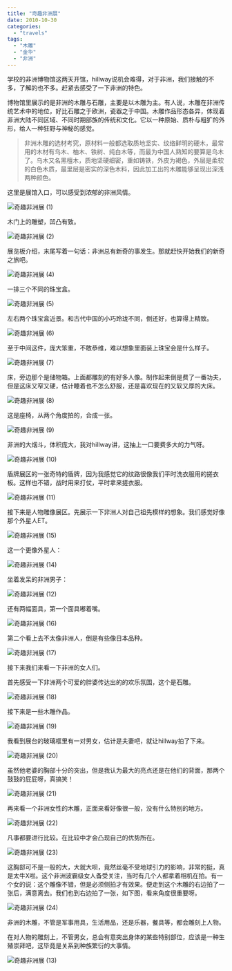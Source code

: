 ```yaml
---
title: "奇趣非洲展"
date: 2010-10-30
categories: 
  - "travels"
tags: 
  - "木雕"
  - "金华"
  - "非洲"
---
```


学校的非洲博物馆这两天开馆，hillway说机会难得，对于非洲，我们接触的不多，了解的也不多。赶紧去感受了一下非洲的特色。

博物馆里展示的是非洲的木雕与石雕，主要是以木雕为主。有人说，木雕在非洲传统艺术中的地位，好比石雕之于欧洲，瓷器之于中国。木雕作品形态各异，体现着非洲大陆不同区域、不同时期部族的传统和文化。它以一种原始、质朴与粗犷的外形，给人一种狂野与神秘的感觉。

> 非洲木雕的选材考究，原材料一般都选取质地坚实、纹络鲜明的硬木，最常用的木材有乌木、柚木、铁树、纯白木等，而最为中国人熟知的要算是乌木了。乌木又名黑檀木，质地坚硬细密，重如铸铁，外皮为褐色，外层是柔软的白色木质，最里层是密实的深色木料，因此加工出的木雕能够呈现出深浅两种颜色。

这里是展馆入口，可以感受到浓郁的非洲风情。

![奇趣非洲展 (1)](images/5128378802_9380e14e90_z.jpg)

木门上的雕塑，凹凸有致。

![奇趣非洲展 (2)](images/5128379064_6f648f9bf9_z.jpg)

展览板介绍，末尾写着一句话：非洲总有新奇的事发生。那就赶快开始我们的新奇之旅吧。

![奇趣非洲展 (4)](images/5128379586_b2a23742fe_z.jpg)

一排三个不同的珠宝盒。

![奇趣非洲展 (5)](images/5127775307_374669747f_z.jpg)

左右两个珠宝盒近景。和古代中国的小巧玲珑不同，倒还好，也算得上精致。

![奇趣非洲展 (6)](images/5128380104_894340a18e_z.jpg)

至于中间这件，庞大笨重，不敢恭维，难以想象里面装上珠宝会是什么样子。

![奇趣非洲展 (7)](images/5128379204_327c4529ab_z.jpg)

床，旁边那个是储物箱。上面都雕刻的有好多人像。制作起来倒是费了一番功夫，但是这床又窄又硬，估计睡着也不怎么舒服，还是喜欢现在的又软又厚的大床。

![奇趣非洲展 (8)](images/5127775505_f48499a94b_z.jpg)

这是座椅，从两个角度拍的，合成一张。

![奇趣非洲展 (9)](images/5128380024_a36f11a015_z.jpg)

非洲的大烟斗，体积庞大，我对hillway讲，这抽上一口要费多大的力气呀。

![奇趣非洲展 (10)](images/5127777447_4922024fbb_z.jpg)

盾牌展区的一张奇特的盾牌，因为我感觉它的纹路很像我们平时洗衣服用的搓衣板。这样也不错，战时用来打仗，平时拿来搓衣服。

![奇趣非洲展 (11)](images/5128382184_418389d036_z.jpg)

接下来是人物雕像展区。先展示一下非洲人对自己祖先模样的想象。我们感觉好像那个外星人ET。

![奇趣非洲展 (15)](images/5127778441_4e97f6d446_z.jpg)

这一个更像外星人：

![奇趣非洲展 (14)](images/5127777889_4e3cfd3280_z.jpg)

坐着发呆的非洲男子：

![奇趣非洲展 (12)](images/5128382052_5056770e88_z.jpg)

还有两幅面具，第一个面具嘟着嘴。

![奇趣非洲展 (16)](images/5127781927_147e4dc4e5_z.jpg)

第二个看上去不太像非洲人，倒是有些像日本品种。

![奇趣非洲展 (17)](images/5128386358_a60bfc6b21_z.jpg)

接下来我们来看一下非洲的女人们。

首先感受一下非洲两个可爱的胖婆传达出的的欢乐氛围，这个是石雕。

![奇趣非洲展 (18)](images/5127780811_896b5b2e93_z.jpg)

接下来是一些木雕作品。

![奇趣非洲展 (19)](images/5127781239_68b890d6d4_z.jpg)

我看到展台的玻璃框里有一对男女，估计是夫妻吧，就让hillway拍了下来。

![奇趣非洲展 (20)](images/5127781325_455c5d3871_z.jpg)

虽然他老婆的胸部十分的突出，但是我认为最大的亮点还是在他们的背面，那两个鼓鼓的屁屁呀，真搞笑！

![奇趣非洲展 (21)](images/5127781489_3f2ddfa5b0_z.jpg)

再来看一个非洲女性的木雕，正面来看好像很一般，没有什么特别的地方。

![奇趣非洲展 (22)](images/5128385672_2862003044_z.jpg)

凡事都要进行比较。在比较中才会凸现自己的优势所在。

![奇趣非洲展 (23)](images/5128382630_41058416b8_z.jpg)

这胸部可不是一般的大，大就大呗，竟然丝毫不受地球引力的影响，非常的挺，真是太牛X啦。这个非洲波霸级女人备受关注，当时有几个人都拿着相机在拍。有一个女的说：这个雕像不错，但是必须侧拍才有效果。便走到这个木雕的右边拍了一张后，满意离去。我们也到右边拍了一张，如下图，看来角度很重要呀。

![奇趣非洲展 (24)](images/5128382804_a225b1bfe6_z.jpg)

非洲的木雕，不管是军事用具，生活用品，还是乐器，餐具等，都会雕刻上人物。

在对人物的雕刻上，不管男女，总会有意突出身体的某些特别部位，应该是一种生殖崇拜吧，这毕竟是关系到种族繁衍的大事情。

![奇趣非洲展 (13)](images/5127778485_372c30ec07_z.jpg)
